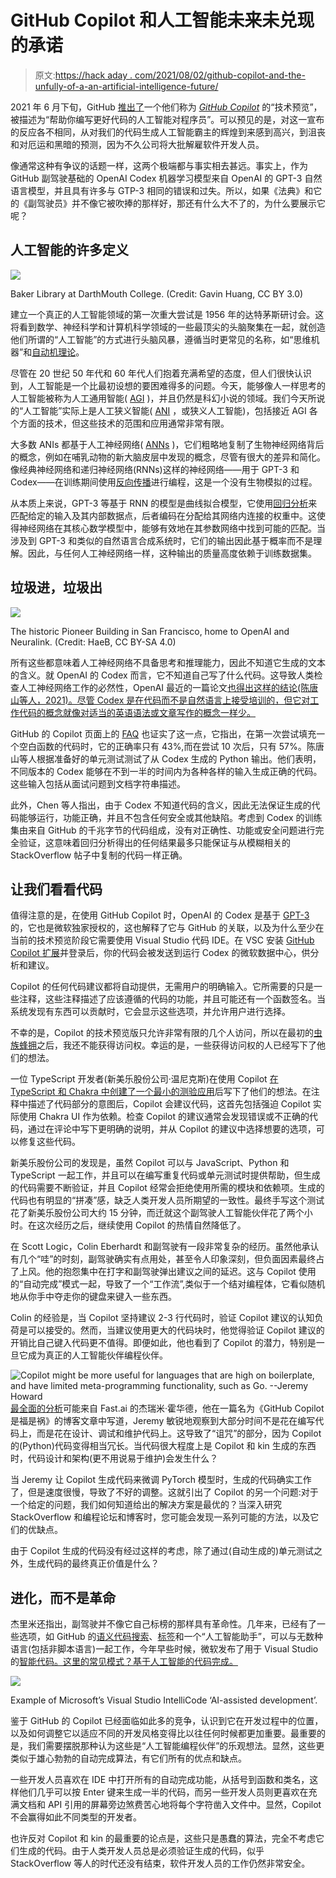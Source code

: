 # GitHub Copilot 和人工智能未来未兑现的承诺

> 原文:[https://hack aday . com/2021/08/02/github-copilot-and-the-unfully-of-a-an-artificial-intelligence-future/](https://hackaday.com/2021/08/02/github-copilot-and-the-unfulfilled-promises-of-an-artificial-intelligence-future/)

2021 年 6 月下旬，GitHub [推出了](https://github.blog/2021-06-29-introducing-github-copilot-ai-pair-programmer/)一个他们称为 [*GitHub Copilot*](https://copilot.github.com/) 的“技术预览”，被描述为“帮助你编写更好代码的人工智能对程序员”。可以预见的是，对这一宣布的反应各不相同，从对我们的代码生成人工智能霸主的辉煌到来感到高兴，到沮丧和对厄运和黑暗的预测，因为不久公司将大批解雇软件开发人员。

像通常这种有争议的话题一样，这两个极端都与事实相去甚远。事实上，作为 GitHub 副驾驶基础的 OpenAI Codex 机器学习模型来自 OpenAI 的 GPT-3 自然语言模型，并且具有许多与 GTP-3 相同的错误和过失。所以，如果《法典》和它的《副驾驶员》并不像它被吹捧的那样好，那还有什么大不了的，为什么要展示它呢？

## 人工智能的许多定义

[![](../Images/230dc5075ea8a3379dd6950e2a0b26b2.png)](https://hackaday.com/wp-content/uploads/2021/07/BakerLibrary.jpg)

Baker Library at DarthMouth College. (Credit: Gavin Huang, CC BY 3.0)

建立一个真正的人工智能领域的第一次重大尝试是 1956 年的达特茅斯研讨会。这将看到数学、神经科学和计算机科学领域的一些最顶尖的头脑聚集在一起，就创造他们所谓的“人工智能”的方式进行头脑风暴，遵循当时更常见的名称，如“思维机器”和[自动机理论](https://en.wikipedia.org/wiki/Automata_theory)。

尽管在 20 世纪 50 年代和 60 年代人们抱着充满希望的态度，但人们很快认识到，人工智能是一个比最初设想的要困难得多的问题。今天，能够像人一样思考的人工智能被称为人工通用智能( [AGI](https://bdtechtalks.com/2020/05/13/what-is-artificial-general-intelligence-agi/) )，并且仍然是科幻小说的领域。我们今天所说的“人工智能”实际上是人工狭义智能( [ANI](https://bdtechtalks.com/2020/04/09/what-is-narrow-artificial-intelligence-ani/) ，或狭义人工智能)，包括接近 AGI 各个方面的技术，但这些技术的范围和应用通常非常有限。

大多数 ANIs 都基于人工神经网络( [ANNs](https://en.wikipedia.org/wiki/Artificial_neural_network) )，它们粗略地复制了生物神经网络背后的概念，例如在哺乳动物的新大脑皮层中发现的概念，尽管有很大的差异和简化。像经典神经网络和递归神经网络(RNNs)这样的神经网络——用于 GPT-3 和 Codex——在训练期间使用[反向传播](https://en.wikipedia.org/wiki/Backpropagation)进行编程，这是一个没有生物模拟的过程。

从本质上来说，GPT-3 等基于 RNN 的模型是曲线拟合模型，它使用[回归分析](https://en.wikipedia.org/wiki/Regression_analysis)来匹配给定的输入及其内部数据点，后者编码在分配给其网络内连接的权重中。这使得神经网络在其核心数学模型中，能够有效地在其参数网络中找到可能的匹配。当涉及到 GPT-3 和类似的自然语言合成系统时，它们的输出因此基于概率而不是理解。因此，与任何人工神经网络一样，这种输出的质量高度依赖于训练数据集。

## 垃圾进，垃圾出

[![](../Images/b60450d3b11beac411060931822ae8f9.png)](https://hackaday.com/wp-content/uploads/2021/07/Pioneer_Building_San_Francisco_2019_-1.jpg)

The historic Pioneer Building in San Francisco, home to OpenAI and Neuralink. (Credit: HaeB, CC BY-SA 4.0)

所有这些都意味着人工神经网络不具备思考和推理能力，因此不知道它生成的文本的含义。就 OpenAI 的 Codex 而言，它不知道自己写了什么代码。这导致人类检查人工神经网络工作的必然性，OpenAI 最近的一篇论文[也得出这样的结论(陈唐山等人，2021)。尽管 Codex 是在代码而不是自然语言上接受培训的，但它对工作代码的概念就像对适当的英语语法或文章写作的概念一样少。](https://arxiv.org/abs/2107.03374)

GitHub 的 Copilot 页面上的 [FAQ](https://copilot.github.com/) 也证实了这一点，它指出，在第一次尝试填充一个空白函数的代码时，它的正确率只有 43%,而在尝试 10 次后，只有 57%。陈唐山等人根据准备好的单元测试测试了从 Codex 生成的 Python 输出。他们表明，不同版本的 Codex 能够在不到一半的时间内为各种各样的输入生成正确的代码。这些输入包括从面试问题到文档字符串描述。

此外，Chen 等人指出，由于 Codex 不知道代码的含义，因此无法保证生成的代码能够运行，功能正确，并且不包含任何安全或其他缺陷。考虑到 Codex 的训练集由来自 GitHub 的千兆字节的代码组成，没有对正确性、功能或安全问题进行完全验证，这意味着回归分析得出的任何结果最多只能保证与从模糊相关的 StackOverflow 帖子中复制的代码一样正确。

## 让我们看看代码

值得注意的是，在使用 GitHub Copilot 时，OpenAI 的 Codex 是基于 [GPT-3](https://en.wikipedia.org/wiki/GPT-3) 的，它也是微软独家授权的，这也解释了它与 GitHub 的关联，以及为什么至少在当前的技术预览阶段它需要使用 Visual Studio 代码 IDE。在 VSC 安装 [GitHub Copilot 扩展](https://marketplace.visualstudio.com/items?itemName=GitHub.copilot)并登录后，你的代码会被发送到运行 Codex 的微软数据中心，供分析和建议。

Copilot 的任何代码建议都将自动提供，无需用户的明确输入。它所需要的只是一些注释，这些注释描述了应该遵循的代码的功能，并且可能还有一个函数签名。当系统发现有东西可以贡献时，它会显示这些选项，并允许用户进行选择。

不幸的是，Copilot 的技术预览版只允许非常有限的几个人访问，所以在最初的[虫族蜂拥](https://knowyourmeme.com/memes/zerg-rush)之后，我还不能获得访问权。幸运的是，一些获得访问权的人已经写下了他们的想法。

一位 TypeScript 开发者(新美乐股份公司·温尼克斯)在使用 Copilot [在 TypeScript 和 Chakra 中创建了一个最小的测验应用](https://dev.to/winnekes/i-built-an-app-with-github-copilot-here-s-the-result-2mic)后写下了他们的想法。在注释中描述了代码部分的意图后，Copilot 会建议代码，这首先包括强迫 Copilot 实际使用 Chakra UI 作为依赖。检查 Copilot 的建议通常会发现错误或不正确的代码，通过在评论中写下更明确的说明，并从 Copilot 的建议中选择想要的选项，可以修复这些代码。

新美乐股份公司的发现是，虽然 Copilot 可以与 JavaScript、Python 和 TypeScript 一起工作，并且可以在编写重复代码或单元测试时提供帮助，但生成的代码需要不断验证，并且 Copilot 经常会拒绝使用所需的模块和依赖项。生成的代码也有明显的“拼凑”感，缺乏人类开发人员所期望的一致性。最终手写这个测试花了新美乐股份公司大约 15 分钟，而迁就这个副驾驶人工智能伙伴花了两个小时。在这次经历之后，继续使用 Copilot 的热情自然降低了。

在 Scott Logic，Colin Eberhardt 和副驾驶有一段非常复杂的经历。虽然他承认有几个“哇”的时刻，副驾驶确实有点用处，甚至令人印象深刻，但负面因素最终占了上风。他的抱怨集中在打字和副驾驶弹出建议之间的延迟。这与 Copilot 使用的“自动完成”模式一起，导致了一个“工作流”,类似于一个结对编程体，它看似随机地从你手中夺走你的键盘来键入一些东西。

Colin 的经验是，当 Copilot 坚持建议 2-3 行代码时，验证 Copilot 建议的认知负荷是可以接受的。然而，当建议使用更大的代码块时，他觉得验证 Copilot 建议的开销比自己键入代码更不值得。即便如此，他也看到了 Copilot 的潜力，特别是一旦它成为真正的人工智能伙伴编程伙伴。

![Copilot might be more useful for languages that are high on boilerplate, and have limited meta-programming functionality, such as Go. --Jeremy Howard](../Images/0b84b6e1c02e7e00b3b44458776ab174.png)[最全面的分析](https://www.fast.ai/2021/07/19/copilot/)可能来自 Fast.ai 的杰瑞米·霍华德，他在一篇名为《GitHub Copilot 是福是祸》的博客文章中写道，Jeremy 敏锐地观察到大部分时间不是花在编写代码上，而是花在设计、调试和维护代码上。这导致了“诅咒”的部分，因为 Copilot 的(Python)代码变得相当冗长。当代码很大程度上是 Copilot 和 kin 生成的东西时，代码设计和架构(更不用说易于维护)会发生什么？

当 Jeremy 让 Copilot 生成代码来微调 PyTorch 模型时，生成的代码确实工作了，但是速度很慢，导致了不好的调整。这就引出了 Copilot 的另一个问题:对于一个给定的问题，我们如何知道给出的解决方案是最优的？当深入研究 StackOverflow 和编程论坛和博客时，您可能会发现一系列可能的方法，以及它们的优缺点。

由于 Copilot 生成的代码没有经过这样的考虑，除了通过(自动生成的)单元测试之外，生成代码的最终真正价值是什么？

## 进化，而不是革命

杰里米还指出，副驾驶并不像它自己标榜的那样具有革命性。几年来，已经有了一些选项，如 GitHub 的[语义代码搜索](https://github.blog/2018-09-18-towards-natural-language-semantic-code-search/)、[标签](https://www.tabnine.com/)和一个“人工智能助手”，可以与无数种语言(包括非脚本语言)一起工作，今年早些时候，微软发布了用于 Visual Studio 的[智能代码。这里的常见模式？基于人工智能的代码完成。](https://marketplace.visualstudio.com/items?itemName=VisualStudioExptTeam.vscodeintellicode-insiders)

[![](../Images/85b84f7ed9621bc54f0001c28ecdc657.png)](https://hackaday.com/wp-content/uploads/2021/07/IntelliCodeUsageExamples.gif)

Example of Microsoft’s Visual Studio IntelliCode ‘AI-assisted development’.

鉴于 GitHub 的 Copilot 已经面临如此多的竞争，认识到它在开发过程中的位置，以及如何调整它以适应不同的开发风格变得比以往任何时候都更加重要。最重要的是，我们需要摆脱那种认为这些是“人工智能编程伙伴”的乐观想法。显然，这些更类似于雄心勃勃的自动完成算法，有它们所有的优点和缺点。

一些开发人员喜欢在 IDE 中打开所有的自动完成功能，从括号到函数和类名，这样他们几乎可以按 Enter 键来生成一半的代码，而另一些开发人员则更喜欢在充满文档和 API 引用的屏幕旁边煞费苦心地将每个字符凿入文件中。显然，Copilot 不会赢得如此不同类型的开发者。

也许反对 Copilot 和 kin 的最重要的论点是，这些只是愚蠢的算法，完全不考虑它们生成的代码。由于人类开发人员总是必须验证生成的代码，似乎 StackOverflow 等人的时代还没有结束，软件开发人员的工作仍然非常安全。